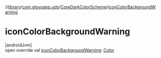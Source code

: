 //[library](../../../index.md)/[com.glovoapp.uds](../index.md)/[CoreDarkColorScheme](index.md)/[iconColorBackgroundWarning](icon-color-background-warning.md)

# iconColorBackgroundWarning

[androidJvm]\
open override val [iconColorBackgroundWarning](icon-color-background-warning.md): [Color](https://developer.android.com/reference/kotlin/androidx/compose/ui/graphics/Color.html)
